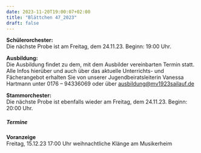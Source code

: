 ```yaml
---
date: 2023-11-20T19:00:07+02:00
title: "Blättchen 47_2023"
draft: false
---
```



**Schülerorchester:**  
Die nächste Probe ist am Freitag, dem 24.11.23. Beginn: 19:00 Uhr.


**Ausbildung:**  
Die Ausbildung findet zu dem, mit dem Ausbilder vereinbarten Termin statt.
Alle Infos hierüber und auch über das aktuelle Unterrichts- und Fächerangebot erhalten Sie von unserer Jugendbeiratsleiterin Vanessa Hartmann unter 0176 – 94336069 oder 
über ausbildung@mv1923sailauf.de


**Stammorchester:**  
Die nächste Probe ist ebenfalls wieder am Freitag, dem 24.11.23. Beginn: 20:00 Uhr.


##### Termine  


**Voranzeige**  
Freitag, 15.12.23 17:00 Uhr weihnachtliche Klänge am Musikerheim
